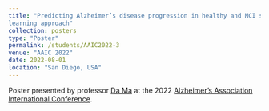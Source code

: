 ```yaml
---
title: "Predicting Alzheimer’s disease progression in healthy and MCI subjects using multi-modal deep
learning approach"
collection: posters
type: "Poster"
permalink: /students/AAIC2022-3
venue: "AAIC 2022"
date: 2022-08-01
location: "San Diego, USA"
---
```

Poster presented by professor [Da Ma](https://school.wakehealth.edu/faculty/m/da-ma) at the 2022 [Alzheimer’s Association International Conference](https://aaic.alz.org).

